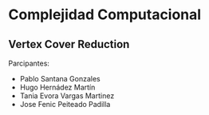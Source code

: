 # Complejidad Computacional

## Vertex Cover Reduction

Parcipantes:
- Pablo Santana Gonzales
- Hugo Hernádez Martín
- Tania Evora Vargas Martinez
- Jose Fenic Peiteado Padilla
